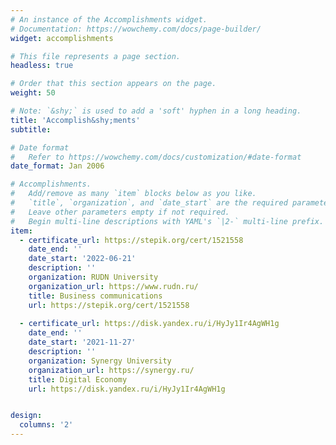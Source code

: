 ```yaml
---
# An instance of the Accomplishments widget.
# Documentation: https://wowchemy.com/docs/page-builder/
widget: accomplishments

# This file represents a page section.
headless: true

# Order that this section appears on the page.
weight: 50

# Note: `&shy;` is used to add a 'soft' hyphen in a long heading.
title: 'Accomplish&shy;ments'
subtitle:

# Date format
#   Refer to https://wowchemy.com/docs/customization/#date-format
date_format: Jan 2006

# Accomplishments.
#   Add/remove as many `item` blocks below as you like.
#   `title`, `organization`, and `date_start` are the required parameters.
#   Leave other parameters empty if not required.
#   Begin multi-line descriptions with YAML's `|2-` multi-line prefix.
item:
  - certificate_url: https://stepik.org/cert/1521558
    date_end: ''
    date_start: '2022-06-21'
    description: ''
    organization: RUDN University
    organization_url: https://www.rudn.ru/
    title: Business communications
    url: https://stepik.org/cert/1521558
    
  - certificate_url: https://disk.yandex.ru/i/HyJy1Ir4AgWH1g
    date_end: ''
    date_start: '2021-11-27'
    description: ''
    organization: Synergy University
    organization_url: https://synergy.ru/
    title: Digital Economy
    url: https://disk.yandex.ru/i/HyJy1Ir4AgWH1g


design:
  columns: '2'
---
```

